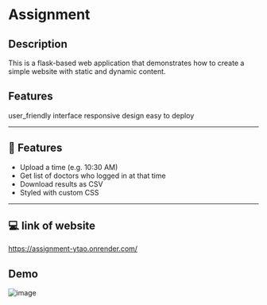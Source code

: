 # Assignment

## Description

This is a flask-based web application that demonstrates how to create a simple website with static and dynamic content.

## Features

user_friendly interface
responsive design
easy to deploy

---

## 🚀 Features

- Upload a time (e.g. 10:30 AM)
- Get list of doctors who logged in at that time
- Download results as CSV
- Styled with custom CSS

---

## 💻 link of website
https://assignment-ytao.onrender.com/


## Demo

![image](https://github.com/user-attachments/assets/25dd10f1-fd5c-4b03-b6d9-55ecf9ea1016)




